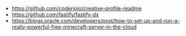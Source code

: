   * https://github.com/coderjojo/creative-profile-readme
  * https://github.com/fastify/fastify-dx
  * https://blogs.oracle.com/developers/post/how-to-set-up-and-run-a-really-powerful-free-minecraft-server-in-the-cloud
